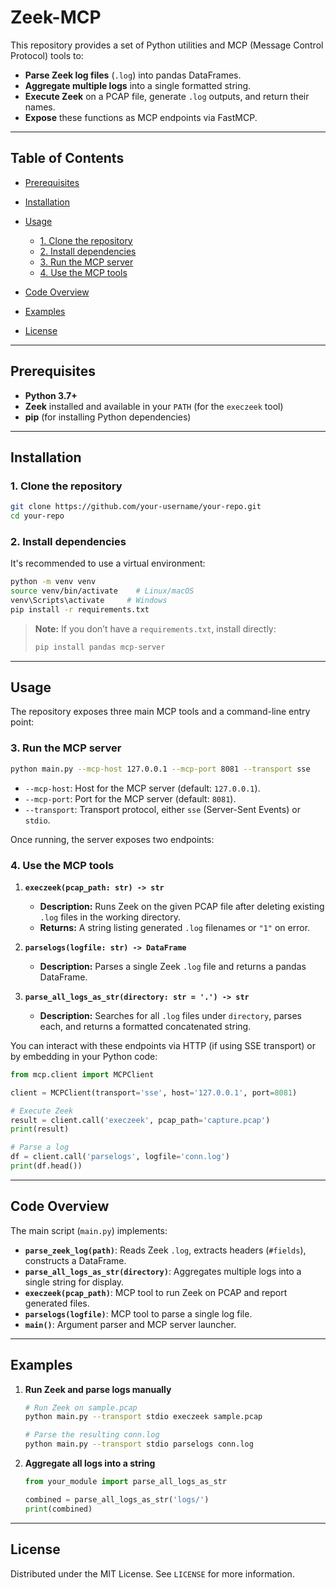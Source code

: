 # Zeek-MCP

This repository provides a set of Python utilities and MCP (Message Control Protocol) tools to:

* **Parse Zeek log files** (`.log`) into pandas DataFrames.
* **Aggregate multiple logs** into a single formatted string.
* **Execute Zeek** on a PCAP file, generate `.log` outputs, and return their names.
* **Expose** these functions as MCP endpoints via FastMCP.

---

## Table of Contents

* [Prerequisites](#prerequisites)
* [Installation](#installation)
* [Usage](#usage)

  * [1. Clone the repository](#1-clone-the-repository)
  * [2. Install dependencies](#2-install-dependencies)
  * [3. Run the MCP server](#3-run-the-mcp-server)
  * [4. Use the MCP tools](#4-use-the-mcp-tools)
* [Code Overview](#code-overview)
* [Examples](#examples)
* [License](#license)

---

## Prerequisites

* **Python 3.7+**
* **Zeek** installed and available in your `PATH` (for the `execzeek` tool)
* **pip** (for installing Python dependencies)

---

## Installation

### 1. Clone the repository

```bash
git clone https://github.com/your-username/your-repo.git
cd your-repo
```

### 2. Install dependencies

It's recommended to use a virtual environment:

```bash
python -m venv venv
source venv/bin/activate    # Linux/macOS
venv\Scripts\activate     # Windows
pip install -r requirements.txt
```

> **Note:** If you don’t have a `requirements.txt`, install directly:
>
> ```bash
> pip install pandas mcp-server
> ```

---

## Usage

The repository exposes three main MCP tools and a command-line entry point:

### 3. Run the MCP server

```bash
python main.py --mcp-host 127.0.0.1 --mcp-port 8081 --transport sse
```

* `--mcp-host`: Host for the MCP server (default: `127.0.0.1`).
* `--mcp-port`: Port for the MCP server (default: `8081`).
* `--transport`: Transport protocol, either `sse` (Server-Sent Events) or `stdio`.

Once running, the server exposes two endpoints:

### 4. Use the MCP tools

1. **`execzeek(pcap_path: str) -> str`**

   * **Description:** Runs Zeek on the given PCAP file after deleting existing `.log` files in the working directory.
   * **Returns:** A string listing generated `.log` filenames or `"1"` on error.

2. **`parselogs(logfile: str) -> DataFrame`**

   * **Description:** Parses a single Zeek `.log` file and returns a pandas DataFrame.

3. **`parse_all_logs_as_str(directory: str = '.') -> str`**

   * **Description:** Searches for all `.log` files under `directory`, parses each, and returns a formatted concatenated string.

You can interact with these endpoints via HTTP (if using SSE transport) or by embedding in your Python code:

```python
from mcp.client import MCPClient

client = MCPClient(transport='sse', host='127.0.0.1', port=8081)

# Execute Zeek
result = client.call('execzeek', pcap_path='capture.pcap')
print(result)

# Parse a log
df = client.call('parselogs', logfile='conn.log')
print(df.head())
```

---

## Code Overview

The main script (`main.py`) implements:

* **`parse_zeek_log(path)`**: Reads Zeek `.log`, extracts headers (`#fields`), constructs a DataFrame.
* **`parse_all_logs_as_str(directory)`**: Aggregates multiple logs into a single string for display.
* **`execzeek(pcap_path)`**: MCP tool to run Zeek on PCAP and report generated files.
* **`parselogs(logfile)`**: MCP tool to parse a single log file.
* **`main()`**: Argument parser and MCP server launcher.

---

## Examples

1. **Run Zeek and parse logs manually**

   ```bash
   # Run Zeek on sample.pcap
   python main.py --transport stdio execzeek sample.pcap

   # Parse the resulting conn.log
   python main.py --transport stdio parselogs conn.log
   ```

2. **Aggregate all logs into a string**

   ```python
   from your_module import parse_all_logs_as_str

   combined = parse_all_logs_as_str('logs/')
   print(combined)
   ```

---

## License

Distributed under the MIT License. See `LICENSE` for more information.
